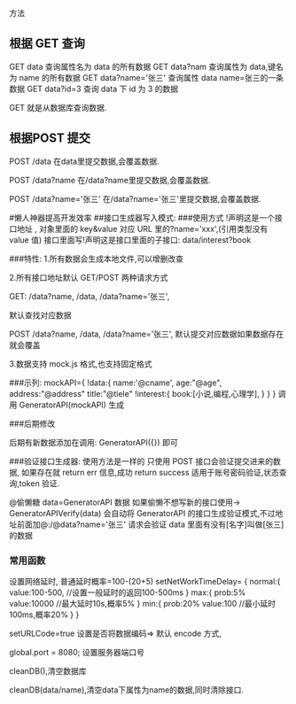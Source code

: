 方法 
## 根据 GET 查询
GET data
查询属性名为 data 的所有数据
GET data?nam
查询属性为 data,键名为 name 的所有数据
GET data?name='张三'
查询属性 data name=张三的一条数据
GET data?id=3
查询 data 下 id 为 3 的数据

GET 就是从数据库查询数据.

## 根据POST 提交
POST /data
在data里提交数据,会覆盖数据.

POST /data?name
在/data?name里提交数据,会覆盖数据.

POST /data?name='张三'
在/data?name='张三'里提交数据,会覆盖数据.



#懒人神器提高开发效率 
##接口生成器写入模式: 
###使用方式
!声明这是一个接口地址 ,
对象里面的 key&value 对应 URL 里的?name='xxx',(引用类型没有 value 值)
接口里面写!声明这是接口里面的子接口:
data/interest?book

###特性: 
1.所有数据会生成本地文件,可以增删改查 

2.所有接口地址默认 GET/POST 两种请求方式

GET: 
/data?name, 
/data,
/data?name='张三',

默认查找对应数据

POST 
/data?name,
 /data,
 /data?name='张三',
默认提交对应数据如果数据存在就会覆盖

3.数据支持 mock.js 格式,也支持固定格式

###示列:
mockAPI={
  !data:{
name:'@cname',
age:"@age",
address:"@address"
title:"@tiele"
!interest:{
book:[小说,编程,心理学],
}
}
} 
调用 GeneratorAPI(mockAPI) 生成

###后期修改

后期有新数据添加在调用: GeneratorAPI({}) 即可

###验证接口生成器:
使用方法是一样的
只使用 POST 接口会验证提交进来的数据,
如果存在就 return err 信息,成功 return success
适用于账号密码验证,状态查询,token 验证.

@偷懒糖
data=GeneratorAPI 数据
如果偷懒不想写新的接口使用-> GeneratorAPIVerify(data)
会自动将 GeneratorAPI 的接口生成验证模式,不过地址前面加@:/@data?name='张三'
请求会验证 data 里面有没有[名字]叫做[张三]的数据

### 常用函数

设置网络延时, 普通延时概率=100-(20+5)
setNetWorkTimeDelay= {
normal:{
value:100-500,    //设置一般延时的返回100-500ms
}
max:{
prob:5%
value:10000   //最大延时10s,概率5%
}
min:{
prob:20%
value:100   //最小延时100ms,概率20%
}
}  


setURLCode=true 设置是否将数据编码=> 默认 encode 方式,

global.port = 8080; 设置服务器端口号

cleanDB(),清空数据库

cleanDB(data/name),清空data下属性为name的数据,同时清除接口.
